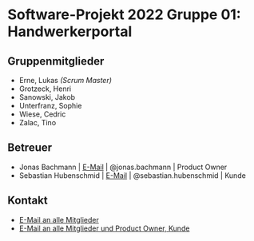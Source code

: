 # Software-Projekt 2022 Gruppe 01: Handwerkerportal

## Gruppenmitglieder

- Erne, Lukas *(Scrum Master)*
- Grotzeck, Henri
- Sanowski, Jakob
- Unterfranz, Sophie
- Wiese, Cedric
- Zalac, Tino


## Betreuer

- Jonas Bachmann | [E-Mail](mailto:jonas.bachmann@uni-konstanz.de) | @jonas.bachmann | Product Owner
- Sebastian Hubenschmid | [E-Mail](mailto:sebastian.hubenschmid@uni-konstanz.de) | @sebastian.hubenschmid | Kunde


## Kontakt

- [E-Mail an alle Mitglieder](mailto:lukas.erne@uni-konstanz.de,henri.grotzeck@uni-konstanz.de,jakob.sanowski@uni-konstanz.de,sophie.unterfranz@uni-konstanz.de,cedric.wiese@uni-konstanz.de,tino.zalac@uni-konstanz.de)
- [E-Mail an alle Mitglieder und Product Owner, Kunde](mailto:lukas.erne@uni-konstanz.de,henri.grotzeck@uni-konstanz.de,jakob.sanowski@uni-konstanz.de,sophie.unterfranz@uni-konstanz.de,cedric.wiese@uni-konstanz.de,tino.zalac@uni-konstanz.de,jonas.bachmann@uni-konstanz.de,sebastian.hubenschmid@uni-konstanz.de)

